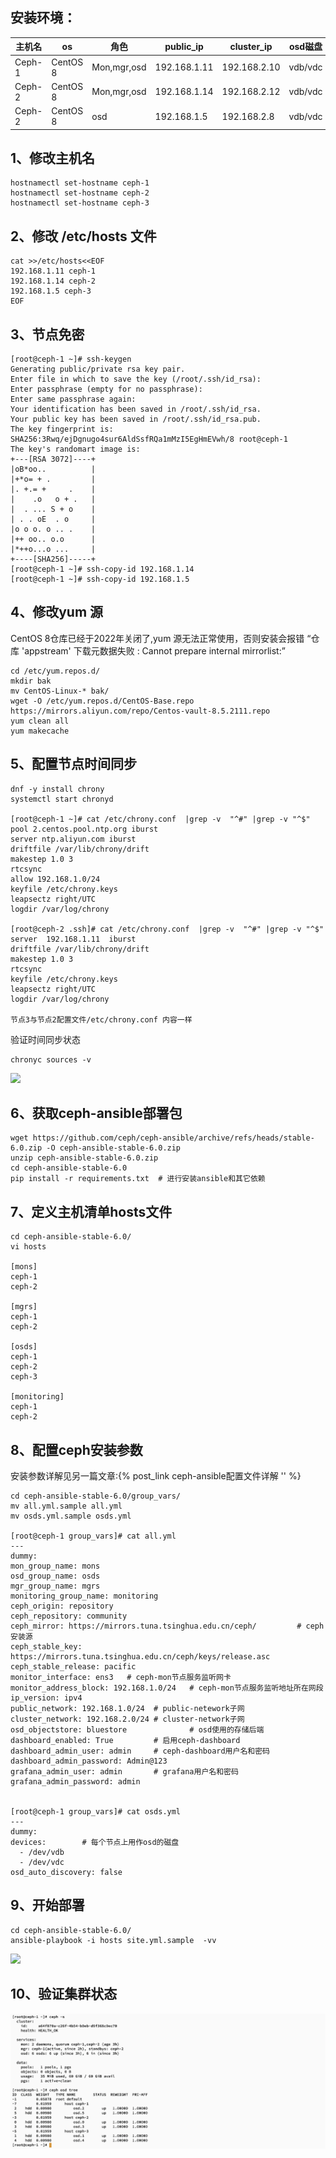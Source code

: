 ## 安装环境：

| 主机名 | os       | 角色        | public_ip    | cluster_ip   | osd磁盘 |
| ------ | -------- | ----------- | ------------ | ------------ | ------- |
| Ceph-1 | CentOS 8 | Mon,mgr,osd | 192.168.1.11 | 192.168.2.10 | vdb/vdc |
| Ceph-2 | CentOS 8 | Mon,mgr,osd | 192.168.1.14 | 192.168.2.12 | vdb/vdc |
| Ceph-2 | CentOS 8 | osd         | 192.168.1.5  | 192.168.2.8  | vdb/vdc |



## 1、修改主机名 

```shell
hostnamectl set-hostname ceph-1
hostnamectl set-hostname ceph-2
hostnamectl set-hostname ceph-3
```



## 2、修改 /etc/hosts 文件

```shell
cat >>/etc/hosts<<EOF
192.168.1.11 ceph-1
192.168.1.14 ceph-2
192.168.1.5 ceph-3
EOF
```



## 3、节点免密

```shell
[root@ceph-1 ~]# ssh-keygen
Generating public/private rsa key pair.
Enter file in which to save the key (/root/.ssh/id_rsa): 
Enter passphrase (empty for no passphrase): 
Enter same passphrase again: 
Your identification has been saved in /root/.ssh/id_rsa.
Your public key has been saved in /root/.ssh/id_rsa.pub.
The key fingerprint is:
SHA256:3Rwq/ejDgnugo4sur6AldSsfRQa1mMzI5EgHmEVwh/8 root@ceph-1
The key's randomart image is:
+---[RSA 3072]----+
|oB*oo..          |
|+*o= + .         |
|. +.= +     .    |
|    .o   o + .   |
|  . ... S + o    |
| . . oE  . o     |
|o o o. o .. .    |
|++ oo.. o.o      |
|*++o...o ...     |
+----[SHA256]-----+
[root@ceph-1 ~]# ssh-copy-id 192.168.1.14
[root@ceph-1 ~]# ssh-copy-id 192.168.1.5
```



## 4、修改yum 源

CentOS 8仓库已经于2022年关闭了,yum 源无法正常使用，否则安装会报错  “仓库 'appstream' 下载元数据失败 : Cannot prepare internal mirrorlist:”

```shell
cd /etc/yum.repos.d/
mkdir bak
mv CentOS-Linux-* bak/
wget -O /etc/yum.repos.d/CentOS-Base.repo https://mirrors.aliyun.com/repo/Centos-vault-8.5.2111.repo
yum clean all
yum makecache
```



## 5、配置节点时间同步

```shell
dnf -y install chrony
systemctl start chronyd

[root@ceph-1 ~]# cat /etc/chrony.conf  |grep -v  "^#" |grep -v "^$"
pool 2.centos.pool.ntp.org iburst
server ntp.aliyun.com iburst
driftfile /var/lib/chrony/drift
makestep 1.0 3
rtcsync
allow 192.168.1.0/24
keyfile /etc/chrony.keys
leapsectz right/UTC
logdir /var/log/chrony

[root@ceph-2 .ssh]# cat /etc/chrony.conf  |grep -v  "^#" |grep -v "^$"
server  192.168.1.11  iburst
driftfile /var/lib/chrony/drift
makestep 1.0 3
rtcsync
keyfile /etc/chrony.keys
leapsectz right/UTC
logdir /var/log/chrony

节点3与节点2配置文件/etc/chrony.conf 内容一样
```

验证时间同步状态

```shell
chronyc sources -v
```

![](Ceph核心组件及概念介绍/image-20230626165654294.png)



## 6、获取ceph-ansible部署包

```shell
wget https://github.com/ceph/ceph-ansible/archive/refs/heads/stable-6.0.zip -O ceph-ansible-stable-6.0.zip
unzip ceph-ansible-stable-6.0.zip
cd ceph-ansible-stable-6.0
pip install -r requirements.txt	 # 进行安装ansible和其它依赖
```



## 7、定义主机清单hosts文件

```shell
cd ceph-ansible-stable-6.0/
vi hosts

[mons] 
ceph-1
ceph-2

[mgrs]
ceph-1
ceph-2

[osds]
ceph-1
ceph-2
ceph-3

[monitoring]
ceph-1
ceph-2
```



## 8、配置ceph安装参数

安装参数详解见另一篇文章:{% post_link ceph-ansible配置文件详解 '' %}

```shell
cd ceph-ansible-stable-6.0/group_vars/
mv all.yml.sample all.yml
mv osds.yml.sample osds.yml	

[root@ceph-1 group_vars]# cat all.yml 
---
dummy:
mon_group_name: mons
osd_group_name: osds
mgr_group_name: mgrs
monitoring_group_name: monitoring
ceph_origin: repository
ceph_repository: community
ceph_mirror: https://mirrors.tuna.tsinghua.edu.cn/ceph/         # ceph安装源
ceph_stable_key: https://mirrors.tuna.tsinghua.edu.cn/ceph/keys/release.asc
ceph_stable_release: pacific    
monitor_interface: ens3   # ceph-mon节点服务监听网卡
monitor_address_block: 192.168.1.0/24   # ceph-mon节点服务监听地址所在网段
ip_version: ipv4
public_network: 192.168.1.0/24  # public-netework子网
cluster_network: 192.168.2.0/24 # cluster-network子网
osd_objectstore: bluestore              # osd使用的存储后端
dashboard_enabled: True         # 启用ceph-dashboard
dashboard_admin_user: admin     # ceph-dashboard用户名和密码
dashboard_admin_password: Admin@123
grafana_admin_user: admin       # grafana用户名和密码
grafana_admin_password: admin


[root@ceph-1 group_vars]# cat osds.yml 
---
dummy:
devices:        # 每个节点上用作osd的磁盘
  - /dev/vdb
  - /dev/vdc
osd_auto_discovery: false       

```



## 9、开始部署

```shell
cd ceph-ansible-stable-6.0/
ansible-playbook -i hosts site.yml.sample  -vv 
```

![](Ceph核心组件及概念介绍/image-20230628162633657.png)



## 10、验证集群状态

![](Ceph-ansible部署ceph/image-20230628183209763.png)

